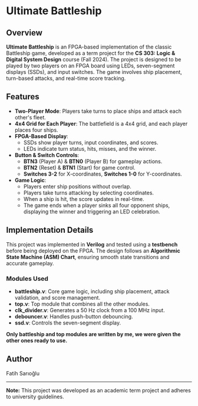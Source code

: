 # Ultimate Battleship

## Overview
**Ultimate Battleship** is an FPGA-based implementation of the classic Battleship game, developed as a term project for the **CS 303: Logic & Digital System Design** course (Fall 2024). The project is designed to be played by two players on an FPGA board using LEDs, seven-segment displays (SSDs), and input switches. The game involves ship placement, turn-based attacks, and real-time score tracking.

## Features
- **Two-Player Mode**: Players take turns to place ships and attack each other's fleet.
- **4x4 Grid for Each Player**: The battlefield is a 4x4 grid, and each player places four ships.
- **FPGA-Based Display**:
  - SSDs show player turns, input coordinates, and scores.
  - LEDs indicate turn status, hits, misses, and the winner.
- **Button & Switch Controls**:
  - **BTN3** (Player A) & **BTN0** (Player B) for gameplay actions.
  - **BTN2** (Reset) & **BTN1** (Start) for game control.
  - **Switches 3-2** for X-coordinates, **Switches 1-0** for Y-coordinates.
- **Game Logic**:
  - Players enter ship positions without overlap.
  - Players take turns attacking by selecting coordinates.
  - When a ship is hit, the score updates in real-time.
  - The game ends when a player sinks all four opponent ships, displaying the winner and triggering an LED celebration.

## Implementation Details
This project was implemented in **Verilog** and tested using a **testbench** before being deployed on the FPGA. The design follows an **Algorithmic State Machine (ASM) Chart**, ensuring smooth state transitions and accurate gameplay.

### Modules Used
- **battleship.v**: Core game logic, including ship placement, attack validation, and score management.
- **top.v**: Top module that combines all the other modules.
- **clk_divider.v**: Generates a 50 Hz clock from a 100 MHz input.
- **debouncer.v**: Handles push-button debouncing.
- **ssd.v**: Controls the seven-segment display.

**Only battleship and top modules are written by me, we were given the other ones ready to use.**

## Author
Fatih Sarıoğlu

---
**Note:** This project was developed as an academic term project and adheres to university guidelines.